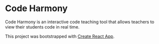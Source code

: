 # Code Harmony

Code Harmony is an interactive code teaching tool that allows teachers to view their students code in real time.

This project was bootstrapped with [Create React App](https://github.com/facebook/create-react-app).
